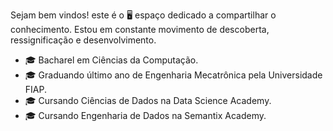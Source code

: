 Sejam bem vindos! este é o 🖥 espaço dedicado a compartilhar o conhecimento. Estou em constante movimento de descoberta, ressignificação e desenvolvimento.

- 🎓 Bacharel em Ciências da Computação.
- 🎓 Graduando último ano de Engenharia Mecatrônica pela Universidade FIAP.
- 🎓 Cursando Ciências de Dados na Data Science Academy.
- 🎓 Cursando Engenharia de Dados na Semantix Academy.
